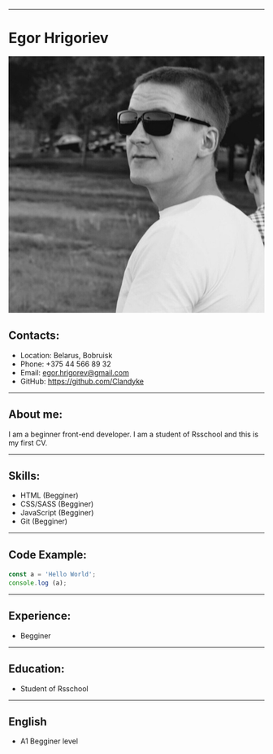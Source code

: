 ___
# Egor Hrigoriev
![My Photo](ava.jpg)
## Contacts:
- Location: Belarus, Bobruisk
- Phone: +375 44 566 89 32
- Email: egor.hrigorev@gmail.com
- GitHub: https://github.com/Clandyke
___
## About me:
I am a beginner front-end developer. I am a student of Rsschool and this is my first CV.
___
## Skills:
- HTML (Begginer)
- CSS/SASS (Begginer)
- JavaScript (Begginer)
- Git (Begginer)
___
## Code Example:
``` javascript  
const a = 'Hello World';
console.log (a);   
```
___
## Experience:
- Begginer
___
## Education:
- Student of Rsschool
___
## English
- A1 Begginer level
